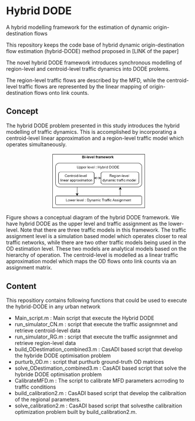 # Hybrid DODE
A hybrid modelling framework for the estimation of dynamic origin-destination flows

This repository keeps the code base of hybrid dynamic origin-destination flow estimation (hybrid-DODE) method proposed in [LINK of the paper]

The novel hybrid DODE framework introduces synchronous modelling of region-level and centroid-level traffic dynamics into DODE prolems. 

The region-level traffic flows are described by the MFD, while the centroid-level traffic flows are represented by the linear mapping of origin-destination flows onto link counts.

## Concept

The hybrid DODE problem presented in this study introduces the hybrid modelling of traffic dynamics. This is accomplished by incorporating a centroid-level linear approximation and a region-level traffic model which operates simultaneously. 
<p align="center">
<img src="BilvFml.png " width="50%" height="50%">
</p>
 Figure shows a conceptual diagram of the hybrid DODE framework. We have hybrid DODE as the upper level and traffic assignment as the lower-level. Note that there are three traffic models in this framework. The traffic assignment level is a simulation based model which operates closer to real traffic networks, while there are two other traffic models being used in the OD estimation level. These two models are analytical models based on the hierarchy of operation. The centroid-level is modelled as a linear traffic approximation model which maps the OD flows onto link counts via an assignment matrix.

## Content

This repositiory contains following functions that could be used to execute the hybrid-DODE in any urban network 

- Main_script.m : Main script that execute the Hybrid DODE
- run_simulator_CN.m : script that execute the traffic assignmnet and retrieve centroid-level data
- run_simulator_RG.m : script that execute the traffic assignmnet and retrieve region-level data
- build_ODestimation_combined3.m : CasADI based script that develop the hybride DODE optimisation problem
- purturb_OD.m : script that purthurb ground-truth OD matrices
- solve_ODestimation_combined3.m : CasADI based script that solve the hybride DODE optimisation problem
- CalibrateMFD.m : The script to calibrate MFD parameters acrroding to traffic conditions
- build_calibration2.m : CasADI based script that develop the calibraition of the regional parameters.
- solve_calibration2.m : CasADI based script that solvesthe calibraition optimization problem built by  build_calibration2.m.
